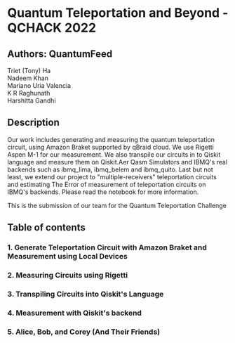 # Quantum Teleportation and Beyond - QCHACK 2022

## Authors: QuantumFeed
Triet (Tony) Ha <br>
Nadeem Khan <br>
Mariano Uria Valencia <br>
K R Raghunath <br>
Harshitta Gandhi <br>

## Description
Our work includes generating and measuring the quantum teleportation circuit, using Amazon Braket supported by qBraid cloud. We use Rigetti Aspen M-1 for our measurement. We also transpile our circuits in to Qiskit language and measure them on Qiskit.Aer Qasm Simulators and IBMQ's real backends such as ibmq_lima, ibmq_belem and ibmq_quito. Last but not least, we extend our project to "multiple-receivers" teleportation circuits and estimating The Error of measurement of teleportation circuits on IBMQ's backends. Please read the notebook for more information. <br>

This is the submission of our team for the Quantum Teleportation Challenge

## Table of contents

### 1. Generate Teleportation Circuit with Amazon Braket and Measurement using Local Devices
### 2. Measuring Circuits using Rigetti
### 3. Transpiling Circuits into Qiskit's Language
### 4. Measurement with Qiskit's backend
### 5. Alice, Bob, and Corey (And Their Friends)
